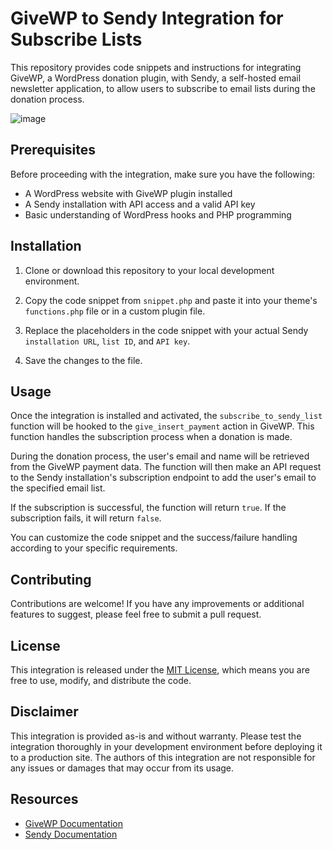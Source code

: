 # GiveWP to Sendy Integration for Subscribe Lists

This repository provides code snippets and instructions for integrating GiveWP, a WordPress donation plugin, with Sendy, a self-hosted email newsletter application, to allow users to subscribe to email lists during the donation process.

![image](https://github.com/khairulimran-97/givewp-to-sendy/assets/105085586/6f38120b-2b1f-4d59-8e53-2095447c629d)

## Prerequisites

Before proceeding with the integration, make sure you have the following:

- A WordPress website with GiveWP plugin installed
- A Sendy installation with API access and a valid API key
- Basic understanding of WordPress hooks and PHP programming

## Installation

1. Clone or download this repository to your local development environment.

2. Copy the code snippet from `snippet.php` and paste it into your theme's `functions.php` file or in a custom plugin file.

3. Replace the placeholders in the code snippet with your actual Sendy `installation URL`, `list ID`, and `API key`.

4. Save the changes to the file.

## Usage

Once the integration is installed and activated, the `subscribe_to_sendy_list` function will be hooked to the `give_insert_payment` action in GiveWP. This function handles the subscription process when a donation is made.

During the donation process, the user's email and name will be retrieved from the GiveWP payment data. The function will then make an API request to the Sendy installation's subscription endpoint to add the user's email to the specified email list.

If the subscription is successful, the function will return `true`. If the subscription fails, it will return `false`.

You can customize the code snippet and the success/failure handling according to your specific requirements.

## Contributing

Contributions are welcome! If you have any improvements or additional features to suggest, please feel free to submit a pull request.

## License

This integration is released under the [MIT License](LICENSE), which means you are free to use, modify, and distribute the code.

## Disclaimer

This integration is provided as-is and without warranty. Please test the integration thoroughly in your development environment before deploying it to a production site. The authors of this integration are not responsible for any issues or damages that may occur from its usage.

## Resources

- [GiveWP Documentation](https://givewp.com/documentation/)
- [Sendy Documentation](https://sendy.co/documentation)
